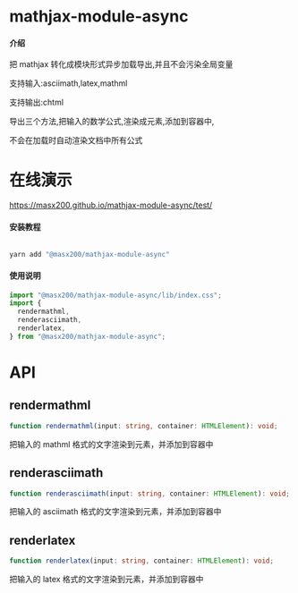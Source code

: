 # mathjax-module-async

#### 介绍

把 mathjax 转化成模块形式异步加载导出,并且不会污染全局变量

支持输入:asciimath,latex,mathml

支持输出:chtml

导出三个方法,把输入的数学公式,渲染成元素,添加到容器中,

不会在加载时自动渲染文档中所有公式

# 在线演示

https://masx200.github.io/mathjax-module-async/test/

#### 安装教程

```powershell

yarn add "@masx200/mathjax-module-async"
```

#### 使用说明

```js
import "@masx200/mathjax-module-async/lib/index.css";
import {
  rendermathml,
  renderasciimath,
  renderlatex,
} from "@masx200/mathjax-module-async";
```

# API

## rendermathml

```ts
function rendermathml(input: string, container: HTMLElement): void;
```

把输入的 mathml 格式的文字渲染到元素，并添加到容器中

## renderasciimath

```ts
function renderasciimath(input: string, container: HTMLElement): void;
```

把输入的 asciimath 格式的文字渲染到元素，并添加到容器中

## renderlatex

```ts
function renderlatex(input: string, container: HTMLElement): void;
```

把输入的 latex 格式的文字渲染到元素，并添加到容器中
